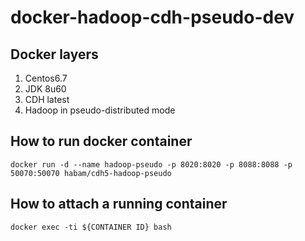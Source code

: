 # docker-hadoop-cdh-pseudo-dev

## Docker layers
1. Centos6.7
2. JDK 8u60
3. CDH latest
4. Hadoop in pseudo-distributed mode

## How to run docker container
```
docker run -d --name hadoop-pseudo -p 8020:8020 -p 8088:8088 -p 50070:50070 habam/cdh5-hadoop-pseudo
```

## How to attach a running container
```
docker exec -ti ${CONTAINER ID} bash
```
